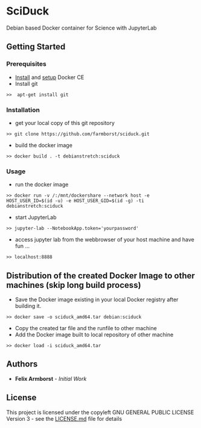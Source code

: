 # SciDuck
Debian based Docker container for Science with JupyterLab


## Getting Started
### Prerequisites
- [Install](https://docs.docker.com/install/linux/docker-ce/debian/#uninstall-docker-ce) and [setup](https://docs.docker.com/install/linux/linux-postinstall/) Docker CE
- Install git
```
>>  apt-get install git
```

### Installation
- get your local copy of this git repository
```
>> git clone https://github.com/farmborst/sciduck.git
```
- build the docker image
```
>> docker build . -t debianstretch:sciduck
```

### Usage
- run the docker image
```
>> docker run -v /:/mnt/dockershare --network host -e HOST_USER_ID=$(id -u) -e HOST_USER_GID=$(id -g) -ti debianstretch:sciduck
```
- start JupyterLab
```
>> jupyter-lab --NotebookApp.token='yourpassword' 
```
- access jupyter lab from the webbrowser of your host machine and have fun ...
```
>> localhost:8888
```

## Distribution of the created Docker Image to other machines (skip long build process)
- Save the Docker image existing in your local Docker registry after building it.
```
>> docker save -o sciduck_amd64.tar debian:sciduck
```
- Copy the created tar file and the runfile to other machine
- Add the Docker image built to local repository of other machine
```
>> docker load -i sciduck_amd64.tar
```


## Authors
- **Felix Armborst** - *Initial Work*

## License
This project is licensed under the copyleft GNU GENERAL PUBLIC LICENSE Version 3 - see the [LICENSE.md](LICENSE.md) file for details
